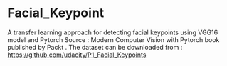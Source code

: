 # Facial_Keypoint
A transfer learning approach for detecting facial keypoints using VGG16 model and Pytorch 
Source : Modern Computer Vision with Pytorch book published by Packt . The dataset can be downloaded from : https://github.com/udacity/P1_Facial_Keypoints
